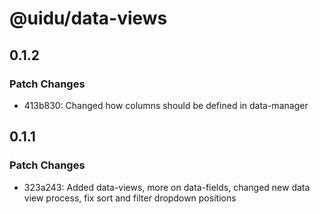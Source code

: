 # @uidu/data-views

## 0.1.2

### Patch Changes

- 413b830: Changed how columns should be defined in data-manager

## 0.1.1

### Patch Changes

- 323a243: Added data-views, more on data-fields, changed new data view process, fix sort and filter dropdown positions
